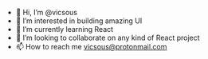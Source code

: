 - 👋 Hi, I’m @vicsous
- 👀 I’m interested in building amazing UI
- 🌱 I’m currently learning React
- 💞️ I’m looking to collaborate on any kind of React project
- 📫 How to reach me vicsous@protonmail.com

<!---
vicsous/vicsous is a ✨ special ✨ repository because its `README.md` (this file) appears on your GitHub profile.
You can click the Preview link to take a look at your changes.
--->

